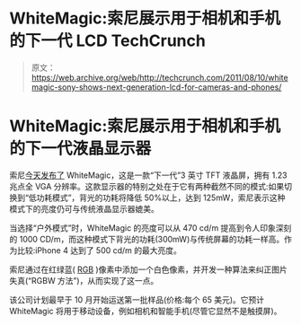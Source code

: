 # WhiteMagic:索尼展示用于相机和手机的下一代 LCD TechCrunch

> 原文：<https://web.archive.org/web/http://techcrunch.com/2011/08/10/whitemagic-sony-shows-next-generation-lcd-for-cameras-and-phones/>

# WhiteMagic:索尼展示用于相机和手机的下一代液晶显示器

索尼[今天发布了](https://web.archive.org/web/20230203081159/http://www.sony.net/SonyInfo/News/Press/201108/11-086E/index.html) WhiteMagic，这是一款“下一代”3 英寸 TFT 液晶屏，拥有 1.23 兆点全 VGA 分辨率。这款显示器的特别之处在于它有两种截然不同的模式:如果切换到“低功耗模式”，背光的功耗将降低 50%以上，达到 125mW，索尼表示这种模式下的亮度仍可与传统液晶显示器媲美。

当选择“户外模式”时，WhiteMagic 的亮度可以从 470 cd/m 提高到令人印象深刻的 1000 CD/m，而这种模式下背光的功耗(300mW)与传统屏幕的功耗一样高。作为比较:iPhone 4 达到了 500 cd/m 的最大亮度。

索尼通过在红绿蓝( [RGB](https://web.archive.org/web/20230203081159/http://en.wikipedia.org/wiki/RGB_color_model) )像素中添加一个白色像素，并开发一种算法来纠正图片失真(“RGBW 方法”)，从而实现了这一点。

该公司计划最早于 10 月开始运送第一批样品(价格:每个 65 美元)。它预计 WhiteMagic 将用于移动设备，例如相机和智能手机(尽管它显然不是触摸屏)。